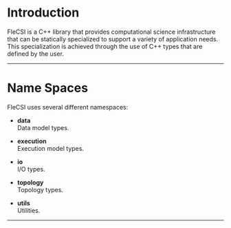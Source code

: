 <!-- CINCHDOC DOCUMENT(Developer Guide) SECTION(Introduction) -->

# Introduction

FleCSI is a C++ library that provides computational science
infrastructure that can be statically specialized to support a variety
of application needs. This specialization is achieved through the use of
C++ types that are defined by the user.

--------------------------------------------------------------------------------

<!-- CINCHDOC DOCUMENT(Developer Guide) SECTION(Code Structure) -->

# Name Spaces

FleCSI uses several different namespaces:

* **data**  
  Data model types.

* **execution**  
  Execution model types.

* **io**  
  I/O types.

* **topology**  
  Topology types.

* **utils**  
  Utilities.

--------------------------------------------------------------------------------

<!-- vim: set tabstop=2 shiftwidth=2 expandtab fo=cqt tw=72 : -->
